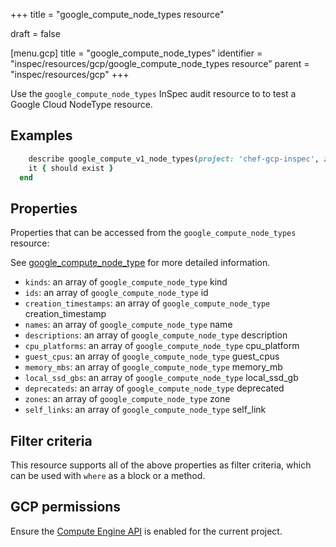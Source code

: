 +++
title = "google_compute_node_types resource"

draft = false


[menu.gcp]
title = "google_compute_node_types"
identifier = "inspec/resources/gcp/google_compute_node_types resource"
parent = "inspec/resources/gcp"
+++

Use the `google_compute_node_types` InSpec audit resource to to test a Google Cloud NodeType resource.

## Examples

```ruby
    describe google_compute_v1_node_types(project: 'chef-gcp-inspec', zone: ' value_zone') do
    it { should exist }
  end
```

## Properties

Properties that can be accessed from the `google_compute_node_types` resource:

See [google_compute_node_type](google_compute_node_type) for more detailed information.

  * `kinds`: an array of `google_compute_node_type` kind
  * `ids`: an array of `google_compute_node_type` id
  * `creation_timestamps`: an array of `google_compute_node_type` creation_timestamp
  * `names`: an array of `google_compute_node_type` name
  * `descriptions`: an array of `google_compute_node_type` description
  * `cpu_platforms`: an array of `google_compute_node_type` cpu_platform
  * `guest_cpus`: an array of `google_compute_node_type` guest_cpus
  * `memory_mbs`: an array of `google_compute_node_type` memory_mb
  * `local_ssd_gbs`: an array of `google_compute_node_type` local_ssd_gb
  * `deprecateds`: an array of `google_compute_node_type` deprecated
  * `zones`: an array of `google_compute_node_type` zone
  * `self_links`: an array of `google_compute_node_type` self_link

## Filter criteria

This resource supports all of the above properties as filter criteria, which can be used
with `where` as a block or a method.

## GCP permissions

Ensure the [Compute Engine API](https://console.cloud.google.com/apis/library/compute.googleapis.com/) is enabled for the current project.
